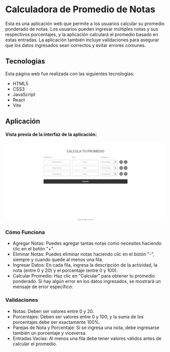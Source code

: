 # Calculadora de Promedio de Notas
Esta es una aplicación web que permite a los usuarios calcular su promedio ponderado de notas. Los usuarios pueden ingresar múltiples notas y sus respectivos porcentajes, y la aplicación calculará el promedio basado en estas entradas. La aplicación también incluye validaciones para asegurar que los datos ingresados sean correctos y evitar errores comunes.

## Tecnologías
Esta página web fue realizada con las siguientes tecnologías:
- HTML5
- CSS3
- JavaScript
- React
- Vite

## Aplicación
#### Vista previa de la interfaz de la aplicación:
![aplicacion](src/assets/inicio.jpeg)

### Cómo Funciona
- Agregar Notas: Puedes agregar tantas notas como necesites haciendo clic en el botón "+".
- Eliminar Notas: Puedes eliminar notas haciendo clic en el botón "-", siempre y cuando quede al menos una fila.
- Ingresar Datos: En cada fila, ingresa la descripción de la actividad, la nota (entre 0 y 20) y el porcentaje (entre 0 y 100).
- Calcular Promedio: Haz clic en "Calcular" para obtener tu promedio ponderado. Si hay algún error en los datos ingresados, se mostrará un mensaje de error específico.

### Validaciones
- Notas: Deben ser valores entre 0 y 20.
- Porcentajes: Deben ser valores entre 0 y 100, y la suma de los porcentajes debe ser exactamente 100%.
- Parejas de Nota y Porcentaje: Si se ingresa una nota, debe ingresarse también un porcentaje y viceversa.
- Entradas Vacías: Al menos una fila debe tener valores válidos antes de calcular el promedio.


